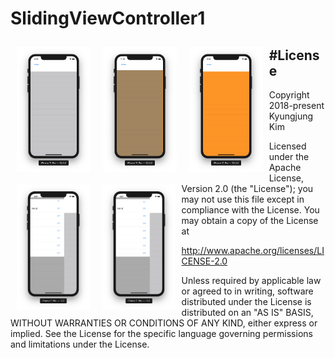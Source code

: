 # SlidingViewController1

<img src="Screen Shot 1.png" align="left" hspace="10" vspace="10" height="200">
<img src="Screen Shot 2.png" align="left" hspace="10" vspace="10" height="200">
<img src="Screen Shot 3.png" align="left" hspace="10" vspace="10" height="200">
<img src="Screen Shot 4.png" align="left" hspace="10" vspace="10" height="200">
<img src="Screen Shot 5.png" align="left" hspace="10" vspace="10" height="200">




#License
-------

Copyright 2018-present Kyungjung Kim

Licensed under the Apache License, Version 2.0 (the "License");
you may not use this file except in compliance with the License.
You may obtain a copy of the License at

http://www.apache.org/licenses/LICENSE-2.0

Unless required by applicable law or agreed to in writing, software
distributed under the License is distributed on an "AS IS" BASIS,
WITHOUT WARRANTIES OR CONDITIONS OF ANY KIND, either express or implied.
See the License for the specific language governing permissions and
limitations under the License.

